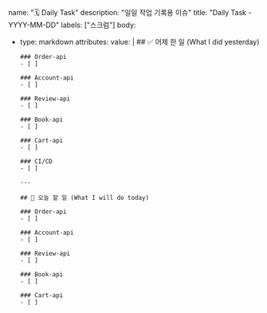 name: "🗓️ Daily Task"
description: "일일 작업 기록용 이슈"
title: "Daily Task - YYYY-MM-DD"
labels: ["스크럼"]
body:
  - type: markdown
    attributes:
      value: |
        ## ✅ 어제 한 일 (What I did yesterday)

        ### Order-api
        - [ ]

        ### Account-api
        - [ ]

        ### Review-api
        - [ ]

        ### Book-api
        - [ ]

        ### Cart-api
        - [ ]

        ### CI/CD
        - [ ]

        ---

        ## 🔧 오늘 할 일 (What I will do today)

        ### Order-api
        - [ ]

        ### Account-api
        - [ ]

        ### Review-api
        - [ ]

        ### Book-api
        - [ ]

        ### Cart-api
        - [ ]
